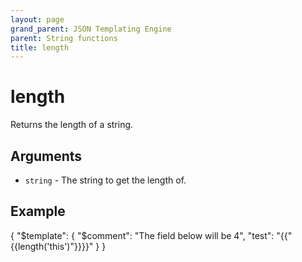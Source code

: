 ```yaml
---
layout: page
grand_parent: JSON Templating Engine
parent: String functions
title: length
---
```


# length

Returns the length of a string.
## Arguments

- `string` - The string to get the length of.

## Example

{
  "$template": {
    "$comment": "The field below will be 4",
    "test": "{{"{{length('this')"}}}}"
  }
}
